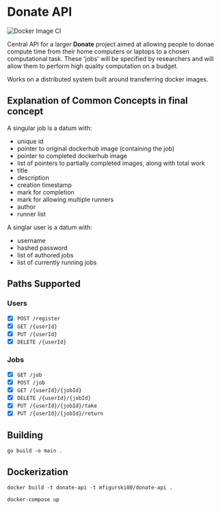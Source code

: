# Donate API

![Docker Image CI](https://github.com/mfigurski80/DonateAPI/workflows/Docker%20Image%20CI/badge.svg)

Central API for a larger **Donate** project aimed at allowing people to donae compute time from their home computers or laptops to a chosen computational task. These 'jobs' will be specified by researchers and will allow them to perform high quality computation on a budget.

Works on a distributed system built around transferring docker images.

## Explanation of Common Concepts in final concept

A singular job is a datum with:

* unique id
* pointer to original dockerhub image (containing the job)
* pointer to completed dockerhub image
* list of pointers to partially completed images, along with total work
* title
* description
* creation timestamp
* mark for completion
* mark for allowing multiple runners
* author
* runner list

A singlar user is a datum with:

* username
* hashed password
* list of authored jobs
* list of currently running jobs

## Paths Supported

### Users

* [x] `POST /register`
* [x] `GET /{userId}`
* [x] `PUT /{userId}`
* [x] `DELETE /{userId}`

### Jobs

* [x] `GET /job`
* [x] `POST /job`
* [x] `GET /{userId}/{jobId}`
* [x] `DELETE /{userId}/{jobId}`
* [x] `PUT /{userId}/{jobId}/take`
* [x] `PUT /{userId}/{jobId}/return`

## Building

`go build -o main .`

## Dockerization

`docker build -t donate-api -t mfigurski80/donate-api .`

`docker-compose up`
